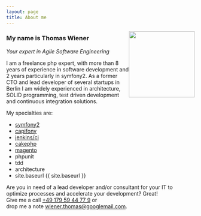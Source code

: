 ```yaml
---
layout: page
title: About me
---
```


<img src="{{ site.url }}/public/img/about/me.jpg" style="float: right; width: 11rem;"/>

### My name is Thomas Wiener

<p class="message">
    <i>Your expert in Agile Software Engineering</i>
</p>

I am a freelance php expert, with more than 8 years of experience in software development and 2 years particularly in symfony2.
As a former CTO and lead developer of several startups in Berlin I am widely experienced in architecture, SOLID programming, test driven
development and continuous integration solutions.

My specialties are:

* [symfony2](http://symfony.com)
* [capifony](http://capifony.org)
* [jenkins/ci](http://jenkins-ci.org)
* [cakephp](http://cakephp.org)
* [magento](http://magento.com)
* phpunit
* tdd
* architecture
* site.baseurl {{ site.baseurl }}

Are you in need of a lead developer and/or consultant for your IT to optimize processes and accelerate your development? Great! <br />
Give me a call <a href="tel:+49 179 59 44 77 9">+49 179 59 44 77 9</a> or <br />drop me a note <a href="mailto:wiener.thomas@googlemail.com">wiener.thomas@googlemail.com</a>.




